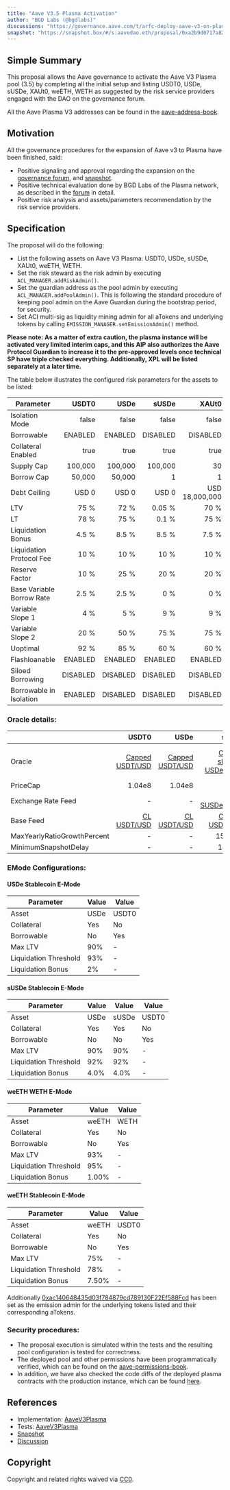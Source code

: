 ```yaml
---
title: "Aave V3.5 Plasma Activation"
author: "BGD Labs (@bgdlabs)"
discussions: "https://governance.aave.com/t/arfc-deploy-aave-v3-on-plasma/21494"
snapshot: "https://snapshot.box/#/s:aavedao.eth/proposal/0xa2b9d0717a82a111acc27e514bed07caa9b8636c12dd68fb61ae4dc57503c3cd"
---
```


## Simple Summary

This proposal allows the Aave governance to activate the Aave V3 Plasma pool (3.5) by completing all the initial setup and listing USDT0, USDe, sUSDe, XAUt0, weETH, WETH as suggested by the risk service providers engaged with the DAO on the governance forum.

All the Aave Plasma V3 addresses can be found in the [aave-address-book](https://github.com/bgd-labs/aave-address-book/blob/a0c2498d496421565ca1a6c87f5b3e10e5bcc65b/src/AaveV3Plasma.sol).

## Motivation

All the governance procedures for the expansion of Aave v3 to Plasma have been finished, said:

- Positive signaling and approval regarding the expansion on the [governance forum](https://governance.aave.com/t/arfc-deploy-aave-v3-on-plasma/21494), and [snapshot](https://snapshot.box/#/s:aavedao.eth/proposal/0xa2b9d0717a82a111acc27e514bed07caa9b8636c12dd68fb61ae4dc57503c3cd).
- Positive technical evaluation done by BGD Labs of the Plasma network, as described in the [forum](https://governance.aave.com/t/bgd-aave-plasma-infrastructure-technical-evaluation/23133) in detail.
- Positive risk analysis and assets/parameters recommendation by the risk service providers.

## Specification

The proposal will do the following:

- List the following assets on Aave V3 Plasma: USDT0, USDe, sUSDe, XAUt0, weETH, WETH.
- Set the risk steward as the risk admin by executing `ACL_MANAGER.addRiskAdmin()`.
- Set the guardian address as the pool admin by executing `ACL_MANAGER.addPoolAdmin()`. This is following the standard procedure of keeping pool admin on the Aave Guardian during the bootstrap period, for security.
- Set ACI multi-sig as liquidity mining admin for all aTokens and underlying tokens by calling `EMISSION_MANAGER.setEmissionAdmin()` method.

**Please note: As a matter of extra caution, the plasma instance will be activated very limited interim caps, and this AIP also authorizes the Aave Protocol Guardian to increase it to the pre-approved levels once technical SP have triple checked everything. Additionally, XPL will be listed separately at a later time.**

The table below illustrates the configured risk parameters for the assets to be listed:

| Parameter                 |    USDT0 |     USDe |    sUSDe |          XAUt0 |    weETH |     WETH |
| ------------------------- | -------: | -------: | -------: | -------------: | -------: | -------: |
| Isolation Mode            |    false |    false |    false |          false |    false |    false |
| Borrowable                |  ENABLED |  ENABLED | DISABLED |       DISABLED | DISABLED |  ENABLED |
| Collateral Enabled        |     true |     true |     true |           true |     true |     true |
| Supply Cap                |  100,000 |  100,000 |  100,000 |             30 |       20 |       20 |
| Borrow Cap                |   50,000 |   50,000 |        1 |              1 |        1 |       10 |
| Debt Ceiling              |    USD 0 |    USD 0 |    USD 0 | USD 18,000,000 |    USD 0 |    USD 0 |
| LTV                       |     75 % |     72 % |   0.05 % |           70 % |   0.05 % |   80.5 % |
| LT                        |     78 % |     75 % |    0.1 % |           75 % |    0.1 % |     83 % |
| Liquidation Bonus         |    4.5 % |    8.5 % |    8.5 % |          7.5 % |      7 % |    5.5 % |
| Liquidation Protocol Fee  |     10 % |     10 % |     10 % |           10 % |     10 % |     10 % |
| Reserve Factor            |     10 % |     25 % |     20 % |           20 % |     20 % |     15 % |
| Base Variable Borrow Rate |    2.5 % |    2.5 % |      0 % |            0 % |      0 % |      0 % |
| Variable Slope 1          |      4 % |      5 % |      9 % |            9 % |      9 % |     2.7% |
| Variable Slope 2          |     20 % |     50 % |     75 % |           75 % |     75 % |      20% |
| Uoptimal                  |     92 % |     85 % |     60 % |           60 % |     60 % |     92 % |
| Flashloanable             |  ENABLED |  ENABLED |  ENABLED |        ENABLED |  ENABLED |  ENABLED |
| Siloed Borrowing          | DISABLED | DISABLED | DISABLED |       DISABLED | DISABLED | DISABLED |
| Borrowable in Isolation   |  ENABLED | DISABLED | DISABLED |       DISABLED | DISABLED | DISABLED |

### Oracle details:

|                             |                                                                                       USDT0 |                                                                                        USDe |                                                                                                 sUSDe |                                                                                                      weETH |                                                                                WETH |                                                                               XAUt0 |
| --------------------------- | ------------------------------------------------------------------------------------------: | ------------------------------------------------------------------------------------------: | ----------------------------------------------------------------------------------------------------: | ---------------------------------------------------------------------------------------------------------: | ----------------------------------------------------------------------------------: | ----------------------------------------------------------------------------------: |
| Oracle                      | [Capped USDT/USD](https://plasmascan.to/address/0xdBbB0b5DD13E7AC9C56624834ef193df87b022c3) | [Capped USDT/USD](https://plasmascan.to/address/0xdBbB0b5DD13E7AC9C56624834ef193df87b022c3) | [Capped sUSDe / USDe / USD](https://plasmascan.to/address/0x8416952b92dC839c4378C3f566A486b438dD43d7) | [Capped weETH / eETH(ETH) / USD](https://plasmascan.to/address/0x3f14D35c276d3c4D13e47Dd733a815F12292eeb1) | [ETH/USD](https://plasmascan.to/address/0x43A7dd2125266c5c4c26EB86cd61241132426Fe7) | [XAU/USD](https://plasmascan.to/address/0x921371Fa4d4A30cD350D29762ccB8A5861724E29) |
| PriceCap                    |                                                                                      1.04e8 |                                                                                      1.04e8 |                                                                                                     - |                                                                                                          - |                                                                                   - |                                                                                   - |
| Exchange Rate Feed          |                                                                                           - |                                                                                           - |             [CL SUSDe/USDe](https://plasmascan.to/address/0x802033dc696B92e5ED5bF68E1750F7Ed3329eabD) |                   [CL weETH/ETH](https://plasmascan.to/address/0x00D7d8816E969EA6cA9125c3f5D279f9a6D253f6) |                                                                                   - |                                                                                   - |
| Base Feed                   |    [CL USDT/USD](https://plasmascan.to/address/0x70b77FcdbE2293423e41AdD2FB599808396807BC/) |    [CL USDT/USD](https://plasmascan.to/address/0x70b77FcdbE2293423e41AdD2FB599808396807BC/) |           [Capped USDT/USD](https://plasmascan.to/address/0xdBbB0b5DD13E7AC9C56624834ef193df87b022c3) |                                                                                                          - |                                                                                   - |                                                                                   - |
| MaxYearlyRatioGrowthPercent |                                                                                           - |                                                                                           - |                                                                                               15.19 % |                                                                                                     8.75 % |                                                                                   - |                                                                                   - |
| MinimumSnapshotDelay        |                                                                                           - |                                                                                           - |                                                                                               14 days |                                                                                                          - |                                                                                   - |                                                                                   - |

### EMode Configurations:

#### USDe Stablecoin E-Mode

| **Parameter**         | **Value** | **Value** |
| --------------------- | --------- | --------- |
| Asset                 | USDe      | USDT0     |
| Collateral            | Yes       | No        |
| Borrowable            | No        | Yes       |
| Max LTV               | 90%       | -         |
| Liquidation Threshold | 93%       | -         |
| Liquidation Bonus     | 2%        | -         |

#### sUSDe Stablecoin E-Mode

| **Parameter**         | **Value** | **Value** | **Value** |
| --------------------- | --------- | --------- | --------- |
| Asset                 | USDe      | sUSDe     | USDT0     |
| Collateral            | Yes       | Yes       | No        |
| Borrowable            | No        | No        | Yes       |
| Max LTV               | 90%       | 90%       | -         |
| Liquidation Threshold | 92%       | 92%       | -         |
| Liquidation Bonus     | 4.0%      | 4.0%      | -         |

#### weETH WETH E-Mode

| **Parameter**         | **Value** | **Value** |
| --------------------- | --------- | --------- |
| Asset                 | weETH     | WETH      |
| Collateral            | Yes       | No        |
| Borrowable            | No        | Yes       |
| Max LTV               | 93%       | -         |
| Liquidation Threshold | 95%       | -         |
| Liquidation Bonus     | 1.00%     | -         |

#### weETH Stablecoin E-Mode

| **Parameter**         | **Value** | **Value** |
| --------------------- | --------- | --------- |
| Asset                 | weETH     | USDT0     |
| Collateral            | Yes       | No        |
| Borrowable            | No        | Yes       |
| Max LTV               | 75%       | -         |
| Liquidation Threshold | 78%       | -         |
| Liquidation Bonus     | 7.50%     | -         |

Additionally [0xac140648435d03f784879cd789130F22Ef588Fcd](https://plasmascan.to/address/0xac140648435d03f784879cd789130F22Ef588Fcd) has been set as the emission admin for the underlying tokens listed and their corresponding aTokens.

### Security procedures:

- The proposal execution is simulated within the tests and the resulting pool configuration is tested for correctness.
- The deployed pool and other permissions have been programmatically verified, which can be found on the [aave-permissions-book](https://github.com/aave-dao/aave-permissions-book/blob/b7eab1b00898a92f8acb84afade0cb01187f5b9c/out/PLASMA-V3.md#contracts).
- In addition, we have also checked the code diffs of the deployed plasma contracts with the production instance, which can be found [here](https://github.com/bgd-labs/aave-v3-origin/pull/4).

## References

- Implementation: [AaveV3Plasma](https://github.com/bgd-labs/aave-proposals-v3/blob/main/src/20250917_AaveV3Plasma_AaveV35PlasmaActivation/AaveV3Plasma_AaveV35PlasmaActivation_20250917.sol)
- Tests: [AaveV3Plasma](https://github.com/bgd-labs/aave-proposals-v3/blob/main/src/20250917_AaveV3Plasma_AaveV35PlasmaActivation/AaveV3Plasma_AaveV35PlasmaActivation_20250917.t.sol)
- [Snapshot](https://snapshot.box/#/s:aavedao.eth/proposal/0xa2b9d0717a82a111acc27e514bed07caa9b8636c12dd68fb61ae4dc57503c3cd)
- [Discussion](https://governance.aave.com/t/arfc-deploy-aave-v3-on-plasma/21494)

## Copyright

Copyright and related rights waived via [CC0](https://creativecommons.org/publicdomain/zero/1.0/).
